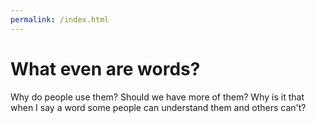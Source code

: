 ```yaml
---
permalink: /index.html
---
```


# What even are words?
Why do people use them? Should we have more of them? Why is it that when I say a word some people can understand them and others can't?
